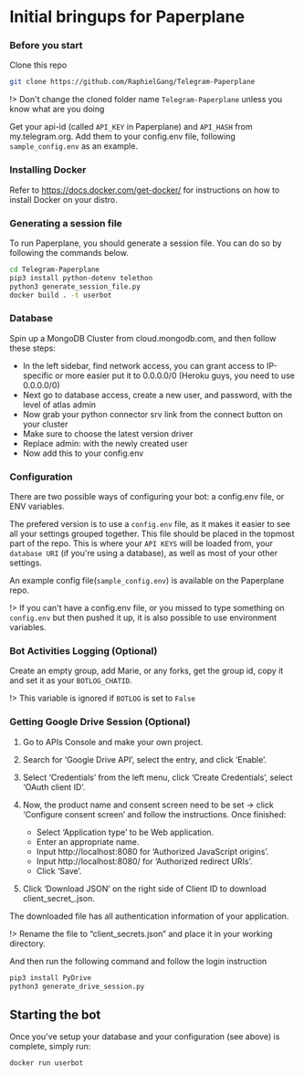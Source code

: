 # Initial bringups for Paperplane

### Before you start

Clone this repo

```sh
git clone https://github.com/RaphielGang/Telegram-Paperplane
```

!> Don't change the cloned folder name `Telegram-Paperplane` unless you know what are you doing

Get your api-id (called `API_KEY` in Paperplane) and `API_HASH` from my.telegram.org.
Add them to your config.env file, following `sample_config.env` as an example.

### Installing Docker

Refer to https://docs.docker.com/get-docker/ for instructions on how to install Docker on your distro.

### Generating a session file

To run Paperplane, you should generate a session file. You can do so by following the commands below.

```sh
cd Telegram-Paperplane
pip3 install python-dotenv telethon
python3 generate_session_file.py
docker build . -t userbot
```

### Database

Spin up a MongoDB Cluster from cloud.mongodb.com, and then follow these steps:

- In the left sidebar, find network access, you can grant access to IP-specific or more easier put it to 0.0.0.0/0
  (Heroku guys, you need to use 0.0.0.0/0)
- Next go to database access, create a new user, and password, with the level of atlas admin
- Now grab your python connector srv link from the connect button on your cluster
- Make sure to choose the latest version driver
- Replace admin:<password> with the newly created user
- Now add this to your config.env

### Configuration

There are two possible ways of configuring your bot: a config.env file, or ENV variables.

The prefered version is to use a `config.env` file, as it makes it easier to see all your settings grouped together.
This file should be placed in the topmost part of the repo.
This is where your `API KEYS` will be loaded from, your `database URI` (if you're using a database), as well as most of your other settings.

An example config file(`sample_config.env`) is available on the Paperplane repo.

!> If you can't have a config.env file, or you missed to type something on `config.env` but then pushed it up, it is also possible to use environment variables.

### Bot Activities Logging (Optional)

Create an empty group, add Marie, or any forks, get the group id, copy it and set it as your `BOTLOG_CHATID`.

!> This variable is ignored if `BOTLOG` is set to `False`

### Getting Google Drive Session (Optional)

1. Go to APIs Console and make your own project.
2. Search for ‘Google Drive API’, select the entry, and click ‘Enable’.
3. Select ‘Credentials’ from the left menu, click ‘Create Credentials’, select ‘OAuth client ID’.
4. Now, the product name and consent screen need to be set -> click ‘Configure consent screen’ and follow the instructions. Once finished:

    - Select ‘Application type’ to be Web application.
    - Enter an appropriate name.
    - Input http://localhost:8080 for ‘Authorized JavaScript origins’.
    - Input http://localhost:8080/ for ‘Authorized redirect URIs’.
    - Click ‘Save’.

5. Click ‘Download JSON’ on the right side of Client ID to download client_secret_<really long ID>.json.

The downloaded file has all authentication information of your application.

!> Rename the file to “client_secrets.json” and place it in your working directory.

And then run the following command and follow the login instruction

```sh
pip3 install PyDrive
python3 generate_drive_session.py
```

## Starting the bot

Once you've setup your database and your configuration (see above) is complete, simply run:

```sh
docker run userbot
```
